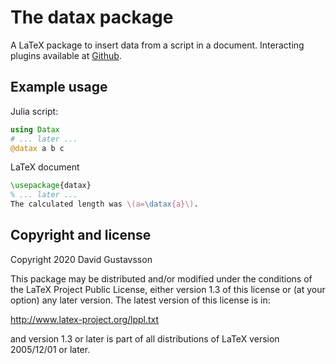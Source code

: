 # The datax package
A LaTeX package to insert data from a script in a document. Interacting plugins available at [Github](https://github.com/Datax-package).

## Example usage
Julia script:
```julia
using Datax
# ... later ...
@datax a b c
```

LaTeX document
```tex
\usepackage{datax}
% ... later ...
The calculated length was \(a=\datax{a}\).
```

## Copyright and license
Copyright 2020 David Gustavsson

This package may be distributed and/or modified under the
conditions of the LaTeX Project Public License, either
version 1.3 of this license or (at your option) any later
version. The latest version of this license is in:

http://www.latex-project.org/lppl.txt

and version 1.3 or later is part of all distributions of
LaTeX version 2005/12/01 or later.
